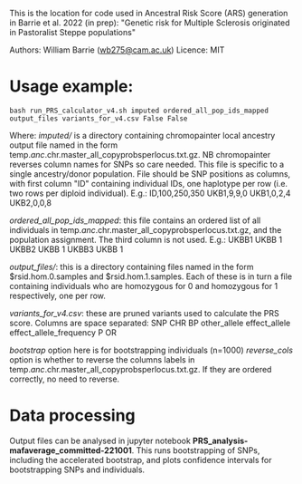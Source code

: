 This is the location for code used in Ancestral Risk Score (ARS) generation in Barrie et al. 2022 (in prep): "Genetic risk for Multiple Sclerosis originated in Pastoralist Steppe populations"

Authors: William Barrie (wb275@cam.ac.uk)
Licence: MIT


# Usage example:

```bash run_PRS_calculator_v4.sh imputed ordered_all_pop_ids_mapped output_files variants_for_v4.csv False False```

Where: 
*imputed/* is a directory containing chromopainter local ancestry output file named in the form temp.$anc.$chr.master_all_copyprobsperlocus.txt.gz. NB chromopainter reverses column names for SNPs so care needed. This file is specific to a single ancestry/donor population. File should be SNP positions as columns, with first column "ID" containing individual IDs, one haplotype per row (i.e. two rows per diploid individual). E.g.:
ID,100,250,350
UKB1,9,9,0
UKB1,0,2,4
UKB2,0,0,8

*ordered_all_pop_ids_mapped*: this file contains an ordered list of all individuals in temp.$anc.$chr.master_all_copyprobsperlocus.txt.gz, and the population assignment. The third column is not used. E.g.:
UKBB1 UKBB 1
UKBB2 UKBB 1
UKBB3 UKBB 1

*output_files/*: this is a directory containing files named in the form $rsid.hom.0.samples and $rsid.hom.1.samples. Each of these is in turn a file containing individuals who are homozygous for 0 and homozygous for 1 respectively, one per row. 

*variants_for_v4.csv*: these are pruned variants used to calculate the PRS score. Columns are space separated: SNP CHR BP other_allele effect_allele effect_allele_frequency P OR

*bootstrap* option here is for bootstrapping individuals (n=1000)
*reverse_cols* option is whether to reverse the columns labels in temp.$anc.$chr.master_all_copyprobsperlocus.txt.gz. If they are ordered correctly, no need to reverse. 

# Data processing
Output files can be analysed in jupyter notebook **PRS_analysis-mafaverage_committed-221001**. This runs bootstrapping of SNPs, including the accelerated bootstrap, and plots confidence intervals for bootstrapping SNPs and individuals. 
